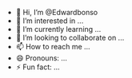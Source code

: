 - 👋 Hi, I’m @Edwardbonso
- 👀 I’m interested in ...
- 🌱 I’m currently learning ...
- 💞️ I’m looking to collaborate on ...
- 📫 How to reach me ...
- 😄 Pronouns: ...
- ⚡ Fun fact: ...

<!---
Edwardbonso/Edwardbonso is a ✨ special ✨ repository because its `README.md` (this file) appears on your GitHub profile.
You can click the Preview link to take a look at your changes.
--->
